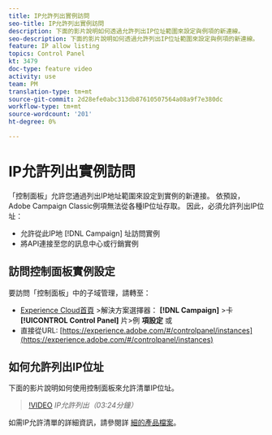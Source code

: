 ```yaml
---
title: IP允許列出實例訪問
seo-title: IP允許列出實例訪問
description: 下面的影片說明如何透過允許列出IP位址範圍來設定與例項的新連線。
seo-description: 下面的影片說明如何透過允許列出IP位址範圍來設定與例項的新連線。
feature: IP allow listing
topics: Control Panel
kt: 3479
doc-type: feature video
activity: use
team: PM
translation-type: tm+mt
source-git-commit: 2d28efe0abc313db87610507564a08a9f7e380dc
workflow-type: tm+mt
source-wordcount: '201'
ht-degree: 0%

---
```



# IP允許列出實例訪問

「控制面板」允許您通過列出IP地址範圍來設定到實例的新連接。 依預設，Adobe Campaign Classic例項無法從各種IP位址存取。 因此，必須允許列出IP位址：

* 允許從此IP地 [!DNL Campaign] 址訪問實例
* 將API連接至您的訊息中心或行銷實例

## 訪問控制面板實例設定

要訪問「控制面板」中的子域管理，請轉至：

* [Experience Cloud首頁](https://experience.adobe.com/#/home) >解決方案選擇器： **[!DNL Campaign]** >卡 **[!UICONTROL Control Panel]** 片>例 **項設定** 或
* 直接從URL: [https://experience.adobe.com/#/controlpanel/instances](https://experience.adobe.com/#/controlpanel/instances)

## 如何允許列出IP位址

下面的影片說明如何使用控制面板來允許清單IP位址。

>[!VIDEO](https://video.tv.adobe.com/v/28726?quality=12)
*IP允許列出（03:24分鐘）*

如需IP允許清單的詳細資訊，請參閱詳 [細的產品檔案](https://helpx.adobe.com/campaign/kb/control-panel-instance-settings.html)。

